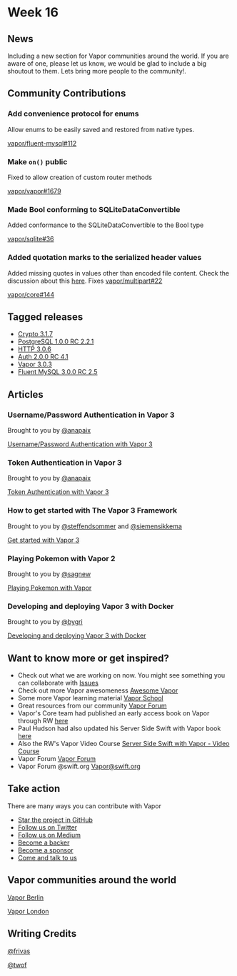 # Week 16

## News
Including a new section for Vapor communities around the world. If you are aware of one, please let us know, we would be glad to include a big shoutout to them. Lets bring more people to the community!.

## Community Contributions
### Add convenience protocol for enums
Allow enums to be easily saved and restored from native types.

[vapor/fluent-mysql#112](https://github.com/vapor/fluent-mysql/pull/112/files)

### Make `on()` public
Fixed to allow creation of custom router methods

[vapor/vapor#1679](https://github.com/vapor/vapor/pull/1679)

### Made Bool conforming to SQLiteDataConvertible
Added conformance to the SQLiteDataConvertible to the Bool type

[vapor/sqlite#36](https://github.com/vapor/sqlite/pull/36)

### Added quotation marks to the serialized header values
Added missing quotes in values other than encoded file content. Check the discussion about this [here](https://github.com/vapor/multipart/issues/22). Fixes [vapor/multipart#22](https://github.com/vapor/multipart/issues/22)

[vapor/core#144](https://github.com/vapor/core/pull/144)


## Tagged releases
- [Crypto 3.1.7](https://github.com/vapor/crypto/releases/tag/3.1.7)
- [PostgreSQL 1.0.0 RC 2.2.1](https://github.com/vapor/postgresql/releases/tag/1.0.0-rc.2.2.1)
- [HTTP 3.0.6](https://github.com/vapor/http/releases/tag/3.0.6)
- [Auth 2.0.0 RC 4.1](https://github.com/vapor/auth/releases/tag/2.0.0-rc.4.1)
- [Vapor 3.0.3](https://github.com/vapor/vapor/releases/tag/3.0.3)
- [Fluent MySQL 3.0.0 RC 2.5](https://github.com/vapor/fluent-mysql/releases/tag/3.0.0-rc.2.5)

## Articles

### Username/Password Authentication in Vapor 3

Brought to you by [@anapaix](https://github.com/JoeyBodnar)

[Username/Password Authentication with Vapor 3](https://www.vaporforums.io/thread/43)

### Token Authentication in Vapor 3

Brought to you by  [@anapaix](https://github.com/JoeyBodnar)

[Token Authentication with Vapor 3](https://www.vaporforums.io/thread/44)

### How to get started with The Vapor 3 Framework

Brought to you by [@steffendsommer](https://github.com/steffendsommer) and [@siemensikkema](https://github.com/siemensikkema)

[Get started with Vapor 3](https://www.nodesagency.com/how-to-get-started-with-the-vapor-3-framework/)

### Playing Pokemon with Vapor 2

Brought to you by [@sagnew](https://github.com/sagnew)

[Playing Pokemon with Vapor](https://www.twilio.com/blog/2018/05/playing-pokemon-via-sms-in-swift-using-vapor-and-twilio.html)

### Developing and deploying Vapor 3 with Docker

Brought to you by [@bygri](https://github.com/bygri)

[Developing and deploying Vapor 3 with Docker](https://bygri.github.io/2018/05/14/developing-deploying-vapor-docker.html)

## Want to know more or get inspired?
- Check out what we are working on now. You might see something you can collaborate with [Issues](https://github.com/search?q=org%3Avapor+is%3Aissue+is%3Aopen+)
- Check out more Vapor awesomeness [Awesome Vapor](https://github.com/Cellane/awesome-vapor)
- Some more Vapor learning material [Vapor School](https://github.com/vaporberlin/vaporschool)
- Great resources from our community [Vapor Forum](https://www.vaporforums.io)
- Vapor's Core team had published an early access book on Vapor through RW [here](https://store.raywenderlich.com/products/server-side-swift-with-vapor)
- Paul Hudson had also updated his Server Side Swift with Vapor book [here](https://www.hackingwithswift.com/files/server-side-swift-vapor-edition-toc.pdf)
- Also the RW's Vapor Video Course [Server Side Swift with Vapor - Video Course ](https://videos.raywenderlich.com/courses/115-server-side-swift-with-vapor/lessons/1)
- Vapor Forum [Vapor Forum](http://vaporforums.io/)
- Vapor Forum @swift.org [Vapor@swift.org](https://forums.swift.org/c/related-projects/vapor)

## Take action

There are many ways you can contribute with Vapor

- [Star the project in GitHub](https://github.com/vapor/vapor)
- [Follow us on Twitter](https://twitter.com/codevapor)
- [Follow us on Medium](https://medium.com/@codevapor)
- [Become a backer](https://opencollective.com/vapor#backer)
- [Become a sponsor](https://opencollective.com/vapor#sponsor)
- [Come and talk to us](https://vapor.team)

## Vapor communities around the world

[Vapor Berlin](http://vapor.berlin/#/)

[Vapor London](https://www.meetup.com/VaporLondon/)

## Writing Credits
[@frivas](https://github.com/frivas)

[@twof](https://github.com/twof)
